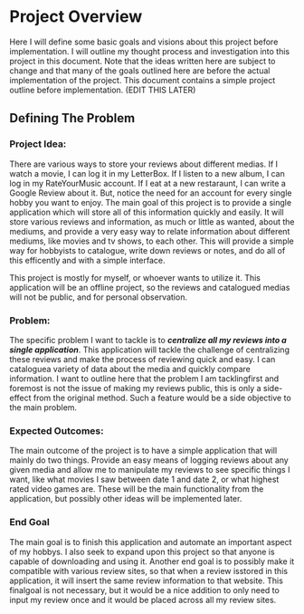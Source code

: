 # Project Overview
Here I will define some basic goals and visions about this project before implementation. I will outline my thought 
process and investigation into this project in this document. Note that the ideas written here are subject to change 
and that many of the goals outlined here are before the actual implementation of the project. This document contains
a simple project outline before implementation. (EDIT THIS LATER)

## Defining The Problem
### Project Idea:

There are various ways to store your reviews about different medias. If I watch a movie, I can log it in my LetterBox. 
If I listen to a new album, I can log in my RateYourMusic account. If I eat at a new restaraunt, I can write a Google
Review about it. But, notice the need for an account for every single hobby you want to enjoy. The main goal of this 
project is to provide a single application which will store all of this information quickly and easily. It will store 
various reviews and information, as much or little as wanted, about the mediums, and provide a very easy way to relate 
information about different mediums, like movies and tv shows, to each other. This will provide a simple way for 
hobbyists to catalogue, write down reviews or notes, and do all of this efficently and with a simple interface.

This project is mostly for myself, or whoever wants to utilize it. This application will be an offline project, so
the reviews and catalogued medias will not be public, and for personal observation.

### Problem:

The specific problem I want to tackle is to ***centralize all my reviews into a single application***. This application 
will tackle the challenge of centralizing these reviews and make the process of reviewing quick and easy. I can 
cataloguea variety of data about the media and quickly compare information. I want to outline here that the problem I am 
tacklingfirst and foremost is not the issue of making my reviews public, this is only a side-effect from the original 
method. Such a feature would be a side objective to the main problem.

### Expected Outcomes:

The main outcome of the project is to have a simple application that will mainly do two things. Provide an easy means of 
logging reviews about any given media and allow me to manipulate my reviews to see specific things I want, like what movies 
I saw between date 1 and date 2, or what highest rated video games are. These will be the main functionality from the 
application, but possibly other ideas will be implemented later.

### End Goal

The main goal is to finish this application and automate an important aspect of my hobbys. I also seek to expand upon 
this project so that anyone is capable of downloading and using it. Another end goal is to possibly make it compatible 
with various review sites, so that when a review isstored in this application, it will insert the same review 
information to that website. This finalgoal is not necessary, but it would be a nice addition to only need to input my 
review once and it would be placed across all my review sites.
